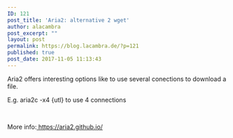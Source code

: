 ```yaml
---
ID: 121
post_title: 'Aria2: alternative 2 wget'
author: alacambra
post_excerpt: ""
layout: post
permalink: https://blog.lacambra.de/?p=121
published: true
post_date: 2017-11-05 11:13:43
---
```

Aria2 offers interesting options like to use several conections to download a file.

E.g. aria2c -x4 {utl} to use 4 connections

&nbsp;

More info:<a href="https://aria2.github.io/"> https://aria2.github.io/</a>